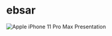 # ebsar

![Apple iPhone 11 Pro Max Presentation](https://user-images.githubusercontent.com/81522801/222353865-3f0f1705-9d4e-444c-9daa-1fdca991f0f3.png)

